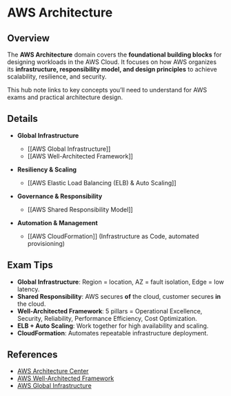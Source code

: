 # AWS Architecture

## **Overview**
The **AWS Architecture** domain covers the **foundational building blocks** for designing workloads in the AWS Cloud. It focuses on how AWS organizes its **infrastructure, responsibility model, and design principles** to achieve scalability, resilience, and security.  

This hub note links to key concepts you’ll need to understand for AWS exams and practical architecture design.

## **Details**
- **Global Infrastructure**
	- [[AWS Global Infrastructure]]
	- [[AWS Well-Architected Framework]]

- **Resiliency & Scaling**
	- [[AWS Elastic Load Balancing (ELB) & Auto Scaling]]

- **Governance & Responsibility**
	- [[AWS Shared Responsibility Model]]

- **Automation & Management**
	- [[AWS CloudFormation]] (Infrastructure as Code, automated provisioning)

## **Exam Tips**
- **Global Infrastructure**: Region = location, AZ = fault isolation, Edge = low latency.  
- **Shared Responsibility**: AWS secures **of** the cloud, customer secures **in** the cloud.  
- **Well-Architected Framework**: 5 pillars = Operational Excellence, Security, Reliability, Performance Efficiency, Cost Optimization.  
- **ELB + Auto Scaling**: Work together for high availability and scaling.  
- **CloudFormation**: Automates repeatable infrastructure deployment.  

## **References**
- [AWS Architecture Center](https://aws.amazon.com/architecture/)
- [AWS Well-Architected Framework](https://aws.amazon.com/architecture/well-architected/)
- [AWS Global Infrastructure](https://aws.amazon.com/about-aws/global-infrastructure/)
